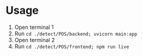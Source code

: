 # Usage
1. Open terminal 1
2. Run `cd ./detect/POS/backend; uvicorn main:app`
3. Open terminal 2
4. Run `cd ./detect/POS/frontend; npm run live`